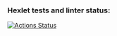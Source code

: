 ### Hexlet tests and linter status:
[![Actions Status](https://github.com/dzencot/python-project-49/actions/workflows/hexlet-check.yml/badge.svg)](https://github.com/dzencot/python-project-49/actions)